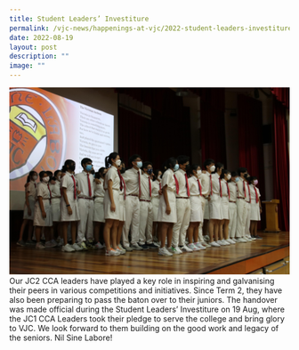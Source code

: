 ```yaml
---
title: Student Leaders’ Investiture
permalink: /vjc-news/happenings-at-vjc/2022-student-leaders-investiture/
date: 2022-08-19
layout: post
description: ""
image: ""
---
```


![](/images/Happening%20at%20VJC/2022%2026%20Student%20Leaders%20Invest2.jpg)
Our JC2 CCA leaders have played a key role in inspiring and galvanising their peers in various competitions and initiatives. Since Term 2, they have also been preparing to pass the baton over to their juniors. The handover was made official during the Student Leaders’ Investiture on 19 Aug, where the JC1 CCA Leaders took their pledge to serve the college and bring glory to VJC. We look forward to them building on the good work and legacy of the seniors. Nil Sine Labore!